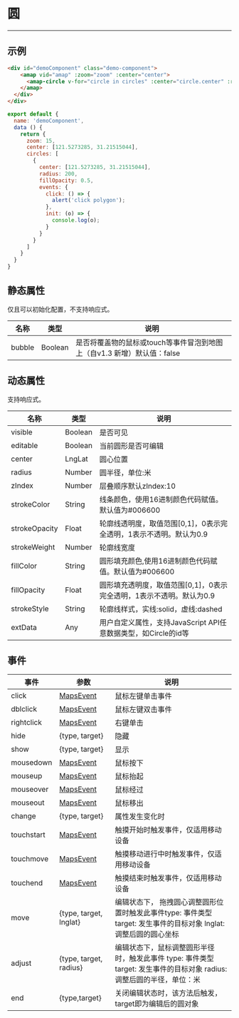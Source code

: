 # 圆

---

## 示例

```html
<div id="demoComponent" class="demo-component">
    <amap vid="amap" :zoom="zoom" :center="center">
      <amap-circle v-for="circle in circles" :center="circle.center" :radius="circle.radius" :fillOpacity="circle.fillOpacity" :events="circle.events"></amap-circle>
    </amap>
  </div>
</div>
```

```javascript
export default {
  name: 'demoComponent',
  data () {
    return {
      zoom: 15,
      center: [121.5273285, 31.21515044],
      circles: [
        {
          center: [121.5273285, 31.21515044],
          radius: 200,
          fillOpacity: 0.5,
          events: {
            click: () => {
              alert('click polygon');
            },
            init: (o) => {
              console.log(o);
            }
          }
        }
      ]
    }
  }
}
```
<demo></demo>
<script>
import Demo from 'demos/circle.vue';
export default {
  components: {
    Demo
  }
}
</script>


## 静态属性
仅且可以初始化配置，不支持响应式。

名称 | 类型 | 说明
---|---|---|
bubble | Boolean | 是否将覆盖物的鼠标或touch等事件冒泡到地图上（自v1.3 新增）默认值：false

## 动态属性
支持响应式。

名称 | 类型 | 说明
---|---|---|
visible | Boolean | 是否可见
editable | Boolean | 当前圆形是否可编辑
center | LngLat | 圆心位置
radius | Number | 圆半径，单位:米
zIndex | Number | 层叠顺序默认zIndex:10
strokeColor | String | 线条颜色，使用16进制颜色代码赋值。默认值为#006600
strokeOpacity | Float | 轮廓线透明度，取值范围[0,1]，0表示完全透明，1表示不透明。默认为0.9
strokeWeight | Number | 轮廓线宽度
fillColor | String | 圆形填充颜色,使用16进制颜色代码赋值。默认值为#006600
fillOpacity | Float | 圆形填充透明度，取值范围[0,1]，0表示完全透明，1表示不透明。默认为0.9
strokeStyle | String | 轮廓线样式，实线:solid，虚线:dashed
extData | Any | 用户自定义属性，支持JavaScript API任意数据类型，如Circle的id等

## 事件

事件 | 参数 | 说明
---|---|---|
click | [MapsEvent](http://lbs.amap.com/api/javascript-api/reference/event/#MapsEvent) | 鼠标左键单击事件
dblclick | [MapsEvent](http://lbs.amap.com/api/javascript-api/reference/event/#MapsEvent) | 鼠标左键双击事件
rightclick | [MapsEvent](http://lbs.amap.com/api/javascript-api/reference/event/#MapsEvent) | 右键单击
hide | {type, target} | 隐藏
show | {type, target} | 显示
mousedown | [MapsEvent](http://lbs.amap.com/api/javascript-api/reference/event/#MapsEvent) | 鼠标按下
mouseup | [MapsEvent](http://lbs.amap.com/api/javascript-api/reference/event/#MapsEvent) | 鼠标抬起
mouseover | [MapsEvent](http://lbs.amap.com/api/javascript-api/reference/event/#MapsEvent) | 鼠标经过
mouseout | [MapsEvent](http://lbs.amap.com/api/javascript-api/reference/event/#MapsEvent) | 鼠标移出
change | {type, target} | 属性发生变化时
touchstart | [MapsEvent](http://lbs.amap.com/api/javascript-api/reference/event/#MapsEvent) | 触摸开始时触发事件，仅适用移动设备
touchmove | [MapsEvent](http://lbs.amap.com/api/javascript-api/reference/event/#MapsEvent) | 触摸移动进行中时触发事件，仅适用移动设备
touchend | [MapsEvent](http://lbs.amap.com/api/javascript-api/reference/event/#MapsEvent) | 触摸结束时触发事件，仅适用移动设备
move | {type, target, lnglat}	|编辑状态下， 拖拽圆心调整圆形位置时触发此事件type: 事件类型 target: 发生事件的目标对象 lnglat: 调整后圆的圆心坐标
adjust | 	{type, target, radius} |	编辑状态下，鼠标调整圆形半径时，触发此事件 type: 事件类型  target: 发生事件的目标对象 radius: 调整后圆的半径，单位：米
end | {type,target}| 关闭编辑状态时，该方法后触发，target即为编辑后的圆对象
